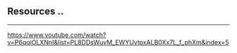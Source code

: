 ## Resources ..

---

https://www.youtube.com/watch?v=P6qqiOLXNnI&list=PL8DDsWuvM_EWYUvtpxALB0Xx7L_f_phXm&index=5
